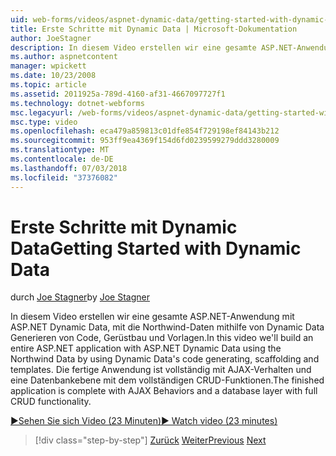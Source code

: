 ```yaml
---
uid: web-forms/videos/aspnet-dynamic-data/getting-started-with-dynamic-data
title: Erste Schritte mit Dynamic Data | Microsoft-Dokumentation
author: JoeStagner
description: In diesem Video erstellen wir eine gesamte ASP.NET-Anwendung mit ASP.NET Dynamic Data, mit die Northwind-Daten mithilfe von Dynamic Data-Code generieren "," Scaffoldi...
ms.author: aspnetcontent
manager: wpickett
ms.date: 10/23/2008
ms.topic: article
ms.assetid: 2011925a-789d-4160-af31-4667097727f1
ms.technology: dotnet-webforms
msc.legacyurl: /web-forms/videos/aspnet-dynamic-data/getting-started-with-dynamic-data
msc.type: video
ms.openlocfilehash: eca479a859813c01dfe854f729198ef84143b212
ms.sourcegitcommit: 953ff9ea4369f154d6fd0239599279ddd3280009
ms.translationtype: MT
ms.contentlocale: de-DE
ms.lasthandoff: 07/03/2018
ms.locfileid: "37376082"
---
```

<a name="getting-started-with-dynamic-data"></a><span data-ttu-id="b45fb-103">Erste Schritte mit Dynamic Data</span><span class="sxs-lookup"><span data-stu-id="b45fb-103">Getting Started with Dynamic Data</span></span>
====================
<span data-ttu-id="b45fb-104">durch [Joe Stagner](https://github.com/JoeStagner)</span><span class="sxs-lookup"><span data-stu-id="b45fb-104">by [Joe Stagner](https://github.com/JoeStagner)</span></span>

<span data-ttu-id="b45fb-105">In diesem Video erstellen wir eine gesamte ASP.NET-Anwendung mit ASP.NET Dynamic Data, mit die Northwind-Daten mithilfe von Dynamic Data Generieren von Code, Gerüstbau und Vorlagen.</span><span class="sxs-lookup"><span data-stu-id="b45fb-105">In this video we'll build an entire ASP.NET application with ASP.NET Dynamic Data using the Northwind Data by using Dynamic Data's code generating, scaffolding and templates.</span></span> <span data-ttu-id="b45fb-106">Die fertige Anwendung ist vollständig mit AJAX-Verhalten und eine Datenbankebene mit dem vollständigen CRUD-Funktionen.</span><span class="sxs-lookup"><span data-stu-id="b45fb-106">The finished application is complete with AJAX Behaviors and a database layer with full CRUD functionality.</span></span>

[<span data-ttu-id="b45fb-107">&#9654;Sehen Sie sich Video (23 Minuten)</span><span class="sxs-lookup"><span data-stu-id="b45fb-107">&#9654; Watch video (23 minutes)</span></span>](https://channel9.msdn.com/Blogs/ASP-NET-Site-Videos/getting-started-with-dynamic-data)

> [!div class="step-by-step"]
> <span data-ttu-id="b45fb-108">[Zurück](how-do-i-use-a-dynamiccontrol-in-listview-and-detailsview-controls.md)
> [Weiter](begin-editing-the-templates-in-aspnet-dynamic-data-applications.md)</span><span class="sxs-lookup"><span data-stu-id="b45fb-108">[Previous](how-do-i-use-a-dynamiccontrol-in-listview-and-detailsview-controls.md)
[Next](begin-editing-the-templates-in-aspnet-dynamic-data-applications.md)</span></span>

